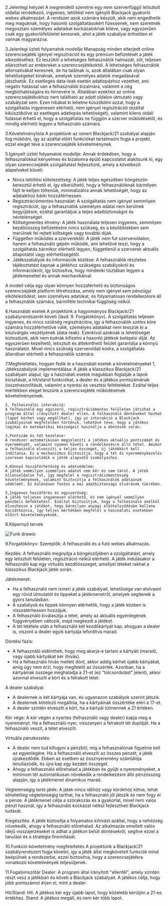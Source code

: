 2.Jelenlegi helyzet
A megrendelő szeretne egy nem szerverfüggő letisztult oldallal rendelkező, ingyenes, letöltést nem
igénylő Blackjack gyakorló webes alkalmazást.
A rendszer azok számára készült, akik nem engedhetik meg maguknak, hogy hasonló szolgáltatásokért fizessenek, nem szeretnék megosztani személyes adataikat kockázatoknak kitéve, vagy egyszerűen csak egy gyakorlófelületet keresnek, ahol a játék szabályai érthetően el vannak magyarázva.

3.Jelenlegi üzleti folyamatok modellje
Manapság minden elterjedt online szerencsejáték igényel regisztrációt és egy prémium befizetését a játék elkezdéséhez. Ez leszűkíti a lehetséges felhasználók halmazát, sőt, teljesen elijesztheti az embereket a szerencsejátékoktól. A lehetséges felhasználók alternatívákat keresnek, de ha találnak is, azok általában csak olyan lehetőségeket kínálnak, amelyek személyes adatok megadásával játszhatók. Ez esetleges data-leak esetén adatlopáshoz vezethet, ami negatív hatással van a felhasználók bizalmára, valamint a cég megbízhatóságára és hírnevére is.
Általában ezekhez az online szerencsejátékokhoz nem található az adott oldalon útmutató vagy szabályzat sem. Ezen hibákat ki lehetne küszöbölni azzal, hogy a szolgáltatás ingyenesen elérhető, nem igényel regisztrációt (ezáltal kiküszöbölve az esetleges adatlopás lehetőségét), valamint kliens oldali futással érhető el, hogy a szolgáltatás ne függjön a szerver működésétől, és mindig elérhető legyen a felhasználó számára.

3.Követelménylista
A projektünk az ismert Blackjack/21 szabályai alapján fog működni, így az azáltal előírt funkciókat tartalmazni fogja a projekt, ezzel eleget téve a szerencsejáték követelménynek.

5.Igényelt üzleti folyamatok modellje:
Annak érdekében, hogy a felhasználókkal kényelmes és bizalomra épülő kapcsolatot alakítsunk ki, egy olyan szerencsejáték szolgáltatást fejlesztünk, amely a következő alapelveket követi:

- Nincs letöltési kötelezettség: A játék teljes egészében böngészőn keresztül érhető el, így elkerülhető, hogy a felhasználóknak bármilyen fájlt le kelljen           tölteniük, minimalizálva annak lehetőségét, hogy az adataikhoz bárki hozzáférhessen.
- Regisztrációmentes használat: A szolgáltatás nem igényel semmilyen regisztrációt, így a felhasználók személyes adatai nem kerülnek begyűjtésre, ezáltal             garantáljuk a teljes adatbiztonságot és névtelenséget.
- Költségmentes élmény: A játék használata teljesen ingyenes, semmilyen kezdőösszeg befizetésére nincs szükség, és a későbbiekben sem merülnek fel rejtett            költségek vagy további díjak.
- Független működés a szerverektől: A játék nem fut szerveroldalon, hanem a felhasználó gépén működik, ami lehetővé teszi, hogy a szolgáltatás bármikor elérhető      legyen, függetlenül a szerverek aktuális állapotától vagy elérhetőségétől.
- Játékszabályok és információk közlése: A felhasználók részletes tájékoztatást kapnak a játékhoz szükséges szabályokról és információkról, így biztosítva, hogy      mindenki tisztában legyen a játékmenettel és annak mechanikáival.
  
A modell célja egy olyan könnyen hozzáférhető és biztonságos szerencsejáték platform létrehozása, amely nem igényel sem pénzügyi elköteleződést, sem személyes adatokat, és folyamatosan rendelkezésre áll a felhasználók számára, bármiféle technikai függőség nélkül.

6.Használati esetek
A projektünk a hagyományos Blackjack/21 szabályrendszerét követi (lásd: 9. Forgatókönyv). A szolgáltatás teljesen ingyenes, és nincs szükség regisztrációra, így a felhasználók széles köre számára hozzáférhetővé válik, személyes adataikat nem tesszük ki a kiszivárgás veszélyének (data-leak). Ezenkívül azoknak is lehetőséget biztosítunk, akik nem tudnák kifizetni a hasonló játékok belépési díját. Az egyszerűen kezelhető, letisztult és áttekinthető felület garantálja a könnyű használatot. Mivel nincs szükség szerveroldali kódra, a szolgáltatás állandóan elérhető a felhasználók számára.

7.Megfeleltetés, hogyan fedik le a használati esetek a követelményeket
    1, Játékszabályok implementálása:
    A játék a klasszikus Blackjack/21 szabályain alapul, így a használati esetek magukban foglalják a lapok kiosztását, a hit/stand funkciókat, a dealer és a játékos pontszámának összehasonlítását, valamint a nyerési és vesztési feltételeket. Ezáltal teljes mértékben eleget teszünk a szerencsejáték működésének követelményeinek.

    2, Felhasználói interakció:
    A felhasználó egy egyszerű, regisztrációmentes felületen játszhat a program által irányított dealer ellen. A felhasználó döntéseket hozhat (lapot kérhet vagy megállhat), így az interakció a Blackjack szabályainak megfelelően történik, lehetővé téve, hogy a játékos logikai és matematikai készségeit használja a döntések során.

    3,Pontszám és tét kezelése:
    A rendszer automatikusan megjeleníti a játékos aktuális pontszámát és nyereményét, valamint nyomon követi a rendelkezésre álló tétet. Amikor a felhasználó elveszíti a teljes összeget, új játékkört kell indítania. Ez a mechanizmus biztosítja, hogy a tét és nyereménykezelés szorosan kapcsolódik a játék alapvető szabályaihoz.

    4,Könnyű hozzáférhetőség és adatvédelem:
    A játék semmilyen személyes adatot nem kér és nem tárol. A játék kliensoldalon fut, így megfelel a regisztrációmentesség követelményének, valamint biztosítja a felhasználók adatainak védelmét. Ez különösen fontos a mai adatbiztonsági elvárások tükrében.

    5,Ingyenes hozzáférés és egyszerűség:
    A játék teljesen ingyenesen elérhető, és nem igényel semmilyen pénzbeli befektetést. Ezáltal biztosítjuk, hogy a felhasználó anélkül élvezhesse a játékot, hogy bármilyen anyagi elköteleződésbe kellene bocsátkoznia, így teljes mértékben megfelel a használati esetekben előírt követelményeknek.

8.Képernyő tervek

![Funk drawio](https://user-images.githubusercontent.com/82752886/135749142-efffc873-8187-4163-84a0-3c5b748e40e6.png)

9.Forgatókönyv:
Szereplők: A felhasználó és a futó webes alkalmazás.

Kezdés:
 A felhasználó megnyitja a böngészőjében a szolgáltatást, amely egy letisztult felületen, regisztráció nélkül elérhető. A játék indulásakor a felhasználó kap egy 
 virtuális kezdőösszeget, amellyel téteket rakhat a klasszikus Blackjack játék során.
 
Játékmenet:
 - Ha a felhasználó nem ismeri a játék szabályait, lehetősége van elolvasni egy rövid útmutatót és tippeket a játékmenetről, amelyek segítenek a gyors tanulásban. 
 - A szabályok és tippek könnyen elérhetők, hogy a játék közben is visszatérhessen hozzájuk.
 - A felhasználó kiválasztja a tétet, amely az aktuális egyenlegének függvényében változik, majd megkezdi a játékot.
 - A tét letétele után a felhasználó két kezdőkártyát kap, ahogyan a dealer is, viszont a dealer egyik kártyája lefordítva marad.

Döntési fázis:
 - A felhasználó eldöntheti, hogy meg akarja-e tartani a kártyáit (marad), vagy újabb kártyákat kér (hívás).
 - Ha a felhasználó hívás mellett dönt, akkor addig kérhet újabb kártyákat, amíg úgy nem érzi, hogy megfelelő az összérték. Azonban, ha a kártyáinak összege 
   meghaladja a 21-et (ez "túlcsordulást" jelent), akkor azonnal elveszíti a kört és a felrakott tétet.

A dealer szabályai:
  - A dealernek is két kártyája van, és ugyanazon szabályok szerint játszik. A dealernek kötelező megállnia, ha a kártyáinak összértéke eléri a 17-et.
 - A dealer szintén elveszíti a kört, ha a kártyái túlmennek a 21 értéken.

Kör vége:
 A kör végén a nyertes (felhasználó vagy dealer) kapja meg a nyereményt. Ha a felhasználó nyer, visszanyeri a felrakott tét dupláját. Ha a felhasználó veszít, a tétet elveszíti.
 
Virtuális pénzkezelés:
 - A dealer nem tud kifogyni a pénzből, míg a felhasználónak figyelnie kell az egyenlegére. Ha a felhasználó elveszíti az összes pénzét, a játék újrakezdődik. 
   Ebben az esetben az össznyeremény számlálója lenullázódik, és újra kap egy kezdeti összeget.
 - Ahogy a felhasználó előrehalad a játékban és gyűjti a nyereményeket, a minimum tét automatikusan növekedik a rendelkezésre álló pénzösszeg alapján, így a játékmenet dinamikus marad.

Végtelenségig tartó játék:
A játék nincs időhöz vagy körökhöz kötve, tehát elméletileg végtelenségig tarthat, ha a felhasználó jól játszik és nem fogy el a pénze. A játékmenet célja a szórakozás és a gyakorlat, mivel nem valós pénzt használ, így a felhasználó kockázat nélkül fejlesztheti Blackjack tudását.

Kiegészítés: A játék biztosítja a folyamatos kihívást azáltal, hogy a nehézség növekedik, ahogy a felhasználó előrehalad. Az alkalmazás emellett valós idejű visszajelzéseket is adhat a játékon belüli döntésekről, segítve ezzel a tanulást és a stratégia finomítását.

10.Funkció-követelmény megfeleltetés
A projektünk a Blackjack/21 szabályrendszert fogja követni, így a játék által megkövetelt funkciók mind beépülnek a rendszerbe, ezzel biztosítva, hogy a szerencsejátékra vonatkozó követelmények teljesüljenek.

11.Fogalomszótár
Dealer: A program által irányított "ellenfél", amely szintén részt vesz a játékban és követi a Blackjack szabályait. A játékos célja, hogy jobb pontszámot érjen el, mint a dealer.

Hit/Stand:
Hit: A játékos kér egy újabb lapot, hogy közelebb kerüljön a 21-es értékhez.
Stand: A játékos megáll, és nem kér több lapot.

